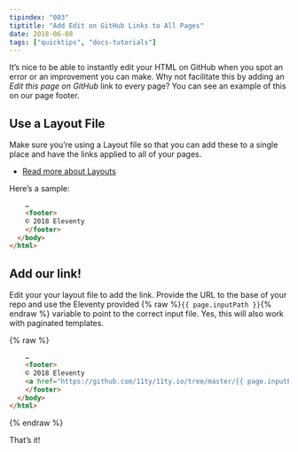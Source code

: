 ```yaml
---
tipindex: "003"
tiptitle: "Add Edit on GitHub Links to All Pages"
date: 2018-06-08
tags: ["quicktips", "docs-tutorials"]
---
```

It’s nice to be able to instantly edit your HTML on GitHub when you spot an error or an improvement you can make. Why not facilitate this by adding an *Edit this page on GitHub* link to every page? You can see an example of this on our page footer.

## Use a Layout File

Make sure you’re using a Layout file so that you can add these to a single place and have the links applied to all of your pages.

* [Read more about Layouts](/docs/layouts/)

Here’s a sample:

```html
    …
    <footer>
    © 2018 Eleventy
    </footer>
  </body>
</html>
```

## Add our link!

Edit your your layout file to add the link. Provide the URL to the base of your repo and use the Eleventy provided {% raw %}`{{ page.inputPath }}`{% endraw %} variable to point to the correct input file. Yes, this will also work with paginated templates.

{% raw %}
```html
    …
    <footer>
    © 2018 Eleventy
    <a href="https://github.com/11ty/11ty.io/tree/master/{{ page.inputPath }}">Edit this page on GitHub</a>
    </footer>
  </body>
</html>
```
{% endraw %}

That’s it!